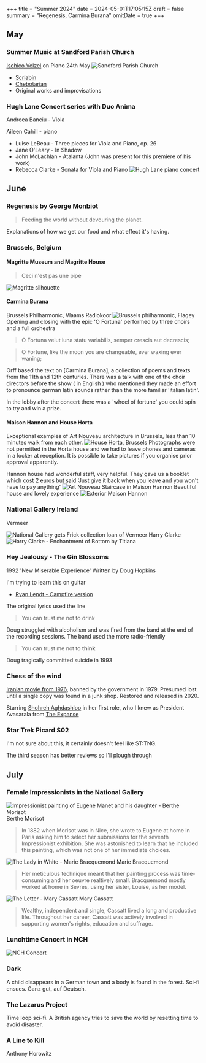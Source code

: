 +++
title = "Summer 2024"
date = 2024-05-01T17:05:15Z
draft = false
summary = "Regenesis, Carmina Burana"
omitDate = true
+++


## May
### Summer Music at Sandford Parish Church
[Ischico Velzel](https://www.ischico.com/en) on Piano 24th May
![Sandford Parish Church](../PXL_20240524_115415377.jpg)
* [Scriabin](https://en.wikipedia.org/wiki/Alexander_Scriabin)
* [Chebotarian](https://en.wikipedia.org/wiki/Gayane_Chebotaryan)
* Original works and improvisations

### Hugh Lane Concert series with Duo Anima
Andreea Banciu - Viola

Aileen Cahill - piano
* Luise LeBeau - Three pieces for Viola and Piano, op. 26
* Jane O'Leary - In Shadow
* John McLachlan - Atalanta (John was present for this premiere of his work)
* Rebecca Clarke - Sonata for Viola and Piano
![Hugh Lane piano concert](../PXL_20240519_105439237.MP.jpg)

## June
### Regenesis by George Monbiot
>Feeding the world without devouring the planet.

Explanations of how we get our food and what effect it's having.
### Brussels, Belgium
#### Magritte Museum and Magritte House
>Ceci n'est pas une pipe

![Magritte silhouette](../IMG_20240620_155036.jpg)
#### 
#### Carmina Burana
Brussels Philharmonic, Vlaams Radiokoor
![Brussels philharmonic, Flagey](../PXL_20240623_141204417.jpg)
Opening and closing with the epic 'O Fortuna' performed by three choirs and a full orchestra

>O Fortuna
velut luna
statu variabilis,
semper crescis
aut decrescis;

>O Fortune,
like the moon
you are changeable,
ever waxing
ever waning;

Orff based the text on [Carmina Burana], a collection of poems and texts from the 11th and 12th centuries.
There was a talk with one of the choir directors before the show ( in English ) who mentioned they made an effort to pronounce german latin sounds rather than the more familiar 'italian latin'. 

In the lobby after the concert there was a 'wheel of fortune' you could spin to try and win a prize. 

#### Maison Hannon and House Horta 
Exceptional examples of Art Nouveau architecture in Brussels, less than 10 minutes walk from each other.
![House Horta, Brussels](../PXL_20240622_121751027.jpg)
Photographs were not permitted in the Horta house and we had to leave phones and cameras in a locker at reception. It is possible to take pictures if you organise prior approval apparently.

Hannon house had wonderful staff, very helpful. They gave us a booklet which cost 2 euros but said 'Just give it back when you leave and you won't have to pay anything'
![Art Nouveau Staircase in Maison Hannon](../PXL_20240622_124930699.jpg)
Beautiful house and lovely experience
![Exterior Maison Hannon](../PXL_20240622_125340493.MP.jpg)


### National Gallery Ireland
Vermeer

![National Gallery gets Frick collection loan of Vermeer](../PXL_20240524_104449694.jpg)
Harry Clarke
![Harry Clarke - Enchantment of Bottom by Titiana](../PXL_20240602_131819768.MP.jpg)
### Hey Jealousy - The Gin Blossoms

1992 'New Miserable Experience'
Written by Doug Hopkins

I'm trying to learn this on guitar
* [Ryan Lendt - Campfire version](https://www.youtube.com/embed/iOHi7kSU1po?si=p2SkpqBt6f71EaPK)

The original lyrics used the line 
>You can trust me not to drink 

Doug struggled with alcoholism and was fired from the band at the end of the recording sessions.
The band used the more radio-friendly 
>You can trust me not to __think__

Doug tragically committed suicide in 1993
### Chess of the wind 
[Iranian movie from 1976](https://www.imdb.com/title/tt0318069/?ref_=nm_flmg_t_79_act), banned by the government in 1979.
Presumed lost until a single copy was found in a junk shop. Restored and released in 2020.

Starring [Shohreh Aghdashloo](https://www.youtube.com/watch?v=PTVz65Va1BA) in her first role, who I knew as President Avasarala from [The Expanse](https://www.imdb.com/title/tt3230854/?ref_=fn_al_tt_1)

### Star Trek Picard S02
I'm not sure about this, it certainly doesn't feel like ST:TNG.

The third season has better reviews so I'll plough through 
## July
### Female Impressionists in the National Gallery
![Impressionist painting of Eugene Manet and his daughter - Berthe Morisot](../PXL_20240716_152202250.jpg)
Berthe Morisot
>In 1882 when Morisot was in Nice, she wrote to Eugene at home in Paris asking him to select her submissions for the seventh Impressionist exhibition. She was astonished to learn that he included this painting, which was not one of her immediate choices.

![The Lady in White - Marie Bracquemond](../IMG_20240716_163052.jpg)
Marie Bracquemond
> Her meticulous technique meant that her painting process was time-consuming and her oeuvre realtively small. Bracquemond mostly worked at home in Sevres, using her sister, Louise, as her model.

![The Letter - Mary Cassatt](../IMG_20240716_162719.jpg)
Mary Cassatt
>Wealthy, independent and single, Cassatt lived a long and productive life. Throughout her career, Cassatt was actively involved in supporting women's rights, education and suffrage.


### Lunchtime Concert in NCH
![NCH Concert](../IMG_20240716_135853.jpg)
### Dark
A child disappears in a German town and a body is found in the forest. Sci-fi ensues. Ganz gut, auf Deutsch.
### The Lazarus Project
Time loop sci-fi. A British agency tries to save the world by resetting time to avoid disaster.
### A Line to Kill
Anthony Horowitz